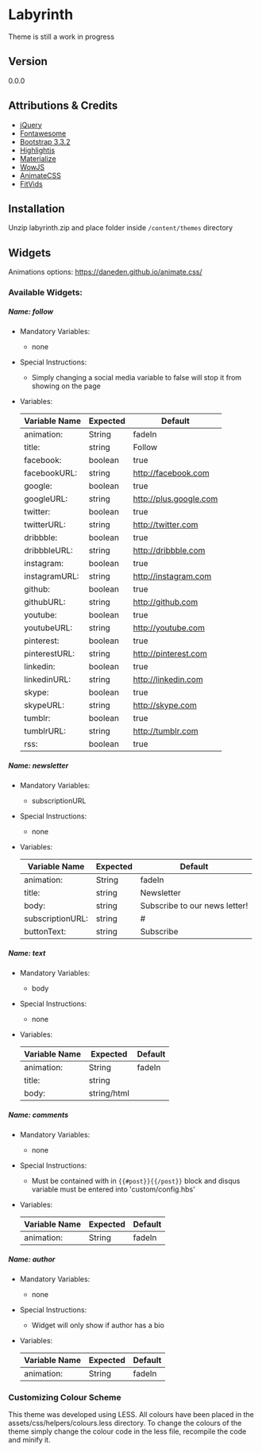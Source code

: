 # Labyrinth
Theme is still a work in progress




## Version
0.0.0

## Attributions & Credits

* [jQuery](https://jquery.com/)
* [Fontawesome](http://fontawesome.io)
* [Bootstrap 3.3.2](http://getbootstrap.com)
* [Highlightjs](https://highlightjs.org/)
* [Materialize](http://materializecss.com/)
* [WowJS](http://mynameismatthieu.com/WOW/)
* [AnimateCSS](https://daneden.github.io/animate.css/)
* [FitVids](http://fitvidsjs.com/)


## Installation

Unzip labyrinth.zip and place folder inside `/content/themes` directory

## Widgets 
Animations options: https://daneden.github.io/animate.css/

### Available Widgets:
##### Name: follow
* Mandatory Variables: 
    * none
* Special Instructions: 
    * Simply changing a social media variable to false will stop it from showing on the page
* Variables:

    | Variable Name       | Expected      | Default                  |
    | ------------------- |---------------| -------------------------|
    | animation:          | String        | fadeIn                   |
    | title:              | string        | Follow                   |
    | facebook:           | boolean       | true                     |
    | facebookURL:        | string        | http://facebook.com      |
    | google:             | boolean       | true                     |
    | googleURL:          | string        | http://plus.google.com   |
    | twitter:            | boolean       | true                     |
    | twitterURL:         | string        | http://twitter.com       |
    | dribbble:           | boolean       | true                     |
    | dribbbleURL:        | string        | http://dribbble.com      |
    | instagram:          | boolean       | true                     |
    | instagramURL:       | string        | http://instagram.com     |
    | github:             | boolean       | true                     |
    | githubURL:          | string        | http://github.com        |
    | youtube:            | boolean       | true                     |
    | youtubeURL:         | string        | http://youtube.com       |
    | pinterest:          | boolean       | true                     |
    | pinterestURL:       | string        | http://pinterest.com     |
    | linkedin:           | boolean       | true                     |
    | linkedinURL:        | string        | http://linkedin.com      |
    | skype:              | boolean       | true                     |
    | skypeURL:           | string        | http://skype.com         |
    | tumblr:             | boolean       | true                     |
    | tumblrURL:          | string        | http://tumblr.com        |
    | rss:                | boolean       | true                     |


##### Name: newsletter
* Mandatory Variables: 
    * subscriptionURL
* Special Instructions: 
    * none
* Variables:

    | Variable Name       | Expected      | Default                       |
    | ------------------- |---------------| ------------------------------|
    | animation:          | String        | fadeIn                        |
    | title:              | string        | Newsletter                    |
    | body:               | string        | Subscribe to our news letter! |
    | subscriptionURL:    | string        | #                             |
    | buttonText:         | string        | Subscribe                     |


##### Name: text
* Mandatory Variables: 
    * body
* Special Instructions: 
    * none
* Variables:

    | Variable Name       | Expected      | Default                       |
    | ------------------- |---------------| ------------------------------|
    | animation:          | String        | fadeIn                        |
    | title:              | string        |                               |
    | body:               | string/html   |                               |


##### Name: comments
* Mandatory Variables: 
    * none
* Special Instructions:
    * Must be contained with in `{{#post}}{{/post}}` block and disqus variable must be entered into 'custom/config.hbs'
* Variables:

    | Variable Name       | Expected      | Default                       |
    | ------------------- |---------------| ------------------------------|
    | animation:          | String        | fadeIn                        |


##### Name: author
* Mandatory Variables: 
    * none
* Special Instructions: 
    * Widget will only show if author has a bio
* Variables:

    | Variable Name       | Expected      | Default                       |
    | ------------------- |---------------| ------------------------------|
    | animation:          | String        | fadeIn                        |


### Customizing Colour Scheme
This theme was developed using LESS. All colours have been placed in the assets/css/helpers/colours.less directory. To change the colours of the theme simply change the colour code in the less file, recompile the code and minify it. 